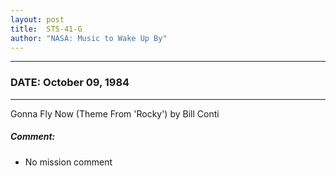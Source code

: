 ```yaml
---
layout: post
title:  STS-41-G
author: "NASA: Music to Wake Up By"
---
```


----
### DATE: October 09, 1984
----
Gonna Fly Now (Theme From 'Rocky') by Bill Conti

##### Comment:
* No mission comment
